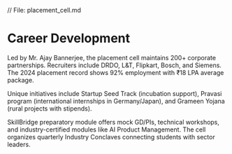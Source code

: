 // File: placement_cell.md
# Career Development

Led by Mr. Ajay Bannerjee, the placement cell maintains 200+ corporate partnerships. Recruiters include DRDO, L&T, Flipkart, Bosch, and Siemens. The 2024 placement record shows 92% employment with ₹18 LPA average package. 

Unique initiatives include Startup Seed Track (incubation support), Pravasi program (international internships in Germany/Japan), and Grameen Yojana (rural projects with stipends). 

SkillBridge preparatory module offers mock GD/PIs, technical workshops, and industry-certified modules like AI Product Management. The cell organizes quarterly Industry Conclaves connecting students with sector leaders.
